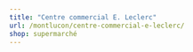 ```yaml
---
title: "Centre commercial E. Leclerc"
url: /montlucon/centre-commercial-e-leclerc/
shop: supermarché
---
```

